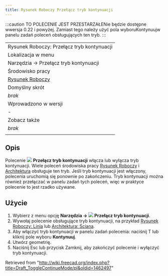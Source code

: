 ```yaml
---
title: Rysunek Roboczy Przełącz tryb kontynuacji
---
```

:::caution
TO POLECENIE JEST PRZESTARZAŁENie będzie dostępne wwersja 0.22 i powyżej. Zamiast tego należy użyć pola wyboruKontynuujw panelu zadań poleceń obsługujących ten tryb.
:::

|  |
| --- |
| Rysunek Roboczy: Przełącz tryb kontynuacji |
| Lokalizacja w menu |
| Narzędzia → Przełącz tryb kontynuacji |
| Środowisko pracy |
| [Rysunek Roboczy](/Draft_Workbench/pl "Draft Workbench/pl") |
| Domyślny skrót |
| *brak* |
| Wprowadzono w wersji |
| - |
| Zobacz także |
| *brak* |
|  |

## Opis

Polecenie ![](/images/Draft_ToggleContinueMode.svg) **Przełącz tryb kontynuacji** włącza lub wyłącza tryb kontynuacji. Wiele poleceń środowiska pracy [Rysunek Roboczy](/Draft_Workbench/pl "Draft Workbench/pl") i [Architektura](/Arch_Workbench/pl "Arch Workbench/pl") obsługuje ten tryb. Jeśli tryb kontynuacji jest włączony, polecenia uruchomią się ponownie po zakończeniu. Tryb kontynuacji można również przełączać w panelu zadań tych poleceń, więc w praktyce polecenie to jest rzadko używane.

## Użycie

1. Wybierz z menu opcję **Narzędzia → ![](/images/Draft_ToggleContinueMode.svg) Przełącz tryb kontynuacji**.
2. Wywołaj polecenie obsługujące tryb kontynuacji, na przykład [Rysunek Roboczy: Linia](/Draft_Line/pl "Draft Line/pl") lub [Architektura: Ściana](/Arch_Wall/pl "Arch Wall/pl").
3. Aby włączyć tryb kontynuacji w panelu zadań polecenia: naciśnij T lub kliknij pole wyboru **Kontynuuj**.
4. Utwórz geometrię.
5. Naciśnij Esc lub przycisk Zamknij, aby zakończyć polecenie i wyłączyć tryb kontynuacji.

Retrieved from "<http://wiki.freecad.org/index.php?title=Draft_ToggleContinueMode/pl&oldid=1462497>"